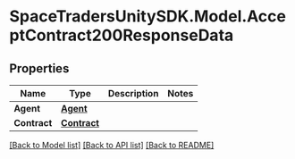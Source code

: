 # SpaceTradersUnitySDK.Model.AcceptContract200ResponseData

## Properties

Name | Type | Description | Notes
------------ | ------------- | ------------- | -------------
**Agent** | [**Agent**](Agent.md) |  | 
**Contract** | [**Contract**](Contract.md) |  | 

[[Back to Model list]](../README.md#documentation-for-models) [[Back to API list]](../README.md#documentation-for-api-endpoints) [[Back to README]](../README.md)

